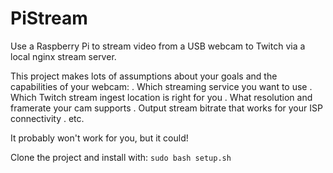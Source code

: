# PiStream

Use a Raspberry Pi to stream video from a USB webcam to Twitch via a local nginx stream server.

This project makes lots of assumptions about your goals and the capabilities of your webcam:
. Which streaming service you want to use
. Which Twitch stream ingest location is right for you
. What resolution and framerate your cam supports
. Output stream bitrate that works for your ISP connectivity
. etc.

It probably won't work for you, but it could!

Clone the project and install with:
`sudo bash setup.sh`

